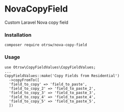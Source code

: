# NovaCopyField
Custom Laravel Nova copy field

### Installation

```
composer require otrsw/nova-copy-field
```
### Usage

```
use Otrsw\CopyFieldValues\CopyFieldValues;
...
CopyFieldValues::make('Copy Fields from Residential')
  ->copyFromTo([
  'field_to_copy' => 'field_to_paste',
  'field_to_copy_2' => 'field_to_paste_2',
  'field_to_copy_3' => 'field_to_paste_3',
  'field_to_copy_4' => 'field_to_paste_4',
  'field_to_copy_5' => 'field_to_paste_5',
  ])
```
